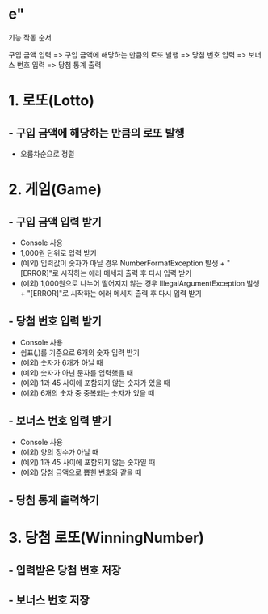 # e"

기능 작동 순서

구입 금액 입력 => 구입 금액에 해당하는 만큼의 로또 발행 => 당첨 번호 입력 => 보너스 번호 입력 => 당첨 통계 출력

# 1. 로또(Lotto)

## - 구입 금액에 해당하는 만큼의 로또 발행

- 오름차순으로 정렬

# 2. 게임(Game)

## - 구입 금액 입력 받기

- Console 사용
- 1,000원 단위로 입력 받기
- (예외) 입력값이 숫자가 아닐 경우 NumberFormatException 발생 + "[ERROR]"로 시작하는 에러 메세지 출력 후 다시 입력 받기
- (예외) 1,000원으로 나누어 떨어지지 않는 경우 IllegalArgumentException 발생 + "[ERROR]"로 시작하는 에러 메세지 출력 후 다시 입력 받기

## - 당첨 번호 입력 받기

- Console 사용
- 쉼표(,)를 기준으로 6개의 숫자 입력 받기
- (예외) 숫자가 6개가 아닐 때
- (예외) 숫자가 아닌 문자를 입력했을 때
- (예외) 1과 45 사이에 포함되지 않는 숫자가 있을 때
- (예외) 6개의 숫자 중 중복되는 숫자가 있을 때

## - 보너스 번호 입력 받기

- Console 사용
- (예외) 양의 정수가 아닐 때
- (예외) 1과 45 사이에 포함되지 않는 숫자일 때
- (예외) 당첨 금액으로 뽑힌 번호와 같을 때

## - 당첨 통계 출력하기

# 3. 당첨 로또(WinningNumber)

## - 입력받은 당첨 번호 저장

## - 보너스 번호 저장
